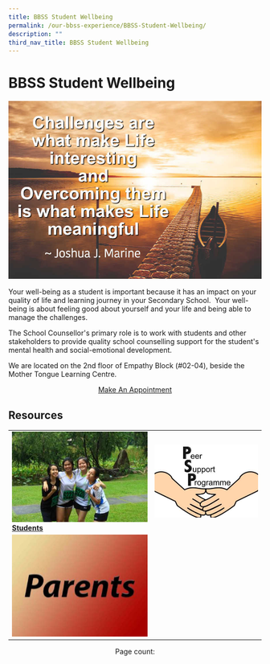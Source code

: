 ```yaml
---
title: BBSS Student Wellbeing
permalink: /our-bbss-experience/BBSS-Student-Wellbeing/
description: ""
third_nav_title: BBSS Student Wellbeing
---
```

# BBSS Student Wellbeing

![](/images/Our%20BBSS%20Experience/BBSS%20Student%20Wellbeing/quote_final2.jpg)

Your well-being as a student is important because it has an impact on your quality of life and learning journey in your Secondary School.  Your well-being is about feeling good about yourself and your life and being able to manage the challenges.  
  
The School Counsellor's primary role is to work with students and other stakeholders to provide quality school counselling support for the student's mental health and social-emotional development.  
  
We are located on the 2nd floor of Empathy Block (#02-04), beside the Mother Tongue Learning Centre.

<center><a href="/our-bbss-experience/BBSS-Student-Wellbeing/make-an-appointment/" target="_blank">Make An Appointment</a></center>

## Resources
|   |   |
|---|---|
| ![](/images/Our%20BBSS%20Experience/BBSS%20Student%20Wellbeing/Students.jpg) **[Students](https://bukitbatoksec.moe.edu.sg/our-bbss-experience/bbss-student-wellbeing/students)** | ![](/images/Our%20BBSS%20Experience/BBSS%20Student%20Wellbeing/Peer%20Support%20Programme.jpg)  |
|  ![](/images/Our%20BBSS%20Experience/BBSS%20Student%20Wellbeing/parents.jpg) |   |


<center>Page count:</center>
